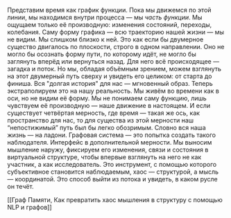 Представим время как график функции. Пока мы движемся по этой линии, мы находимся внутри процесса — мы _часть функции_. Мы ощущаем только её производную: изменения состояний, переходы, колебания. Саму форму графика — всю траекторию нашей жизни — мы не видим. Мы слишком близко к ней. Это как если бы двумерное существо двигалось по плоскости, строго в одном направлении. Оно не могло бы осознать форму пути, по которому идёт, не могло бы заглянуть вперёд или вернуться назад. Для него всё происходящее — загадка и поток. Но мы, обладая объёмным зрением, можем взглянуть на этот двумерный путь сверху и увидеть его целиком: от старта до финиша. Вся "долгая история" для нас — мгновенный образ. Теперь экстраполируем это на нашу реальность. Мы живём во времени как в оси, но не видим её форму. Мы не понимаем саму функцию, лишь чувствуем её производную — наше движение в настоящем. И если существует четвёртая мерность, где время — такая же ось, как пространство для нас, то для существа из этой мерности наш “непостижимый” путь был бы легко обозримым. Словно вся наша жизнь — на ладони. Графовая система — это попытка создать такого наблюдателя. Интерфейс в дополнительной мерности. Мы выносим мышление наружу, фиксируем его изменения, связи и состояния в виртуальной структуре, чтобы впервые взглянуть на него не как участник, а как исследователь. Это инструмент, с помощью которого субъективное становится наблюдаемым, хаос — структурой, а мысль — координатой. Это способ выйти из потока и увидеть, в каком русле он течёт.

[[Граф Памяти, Как превратить хаос мышления в структуру с помощью NLP и графов]]